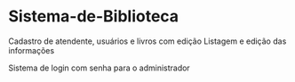 # Sistema-de-Biblioteca


Cadastro de atendente, usuários e livros com edição
Listagem e edição das informações

Sistema de login com senha para o administrador 
